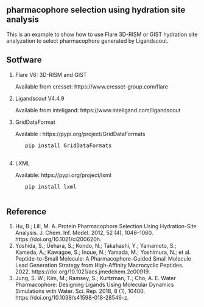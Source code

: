 <h2>pharmacophore selection using hydration site analysis</h2>
<p>This is an example to show how to use Flare 3D-RISM or GIST hydration site analyzation to select pharmacophore generated by Ligandscout.</p>

<h2>Sotfware</h2>
<ol>
   <li>Flare V6: 3D-RISM and GIST</li>
   <p>Available from cresset: https://www.cresset-group.com/flare</p>
   <li>Ligandscout V4.4.9</li>
   <p>Available from inteligand: https://www.inteligand.com/ligandscout</p>
   <li>GridDataFormat</li>
   <p>Available : https://pypi.org/project/GridDataFormats</p>
   <pre line="1" lang="python">
   pip install GridDataFormats
   </pre>
   <li>LXML</li>
   <p>Available: https://pypi.org/project/lxml</p>
   <pre line="1" lang="python">
   pip install lxml
   </pre>
</ol>

<h2>Reference</h2>
<ol>
   <li>Hu, B.; Lill, M. A. Protein Pharmacophore Selection Using Hydration-Site Analysis. J. Chem. Inf. Model. 2012, 52 (4), 1046–1060. https://doi.org/10.1021/ci200620h.</li>
   <li>Yoshida, S.; Uehara, S.; Kondo, N.; Takahashi, Y.; Yamamoto, S.; Kameda, A.; Kawagoe, S.; Inoue, N.; Yamada, M.; Yoshimura, N.; et al. Peptide-to-Small Molecule: A Pharmacophore-Guided Small Molecule Lead Generation Strategy from High-Affinity Macrocyclic Peptides. 2022. https://doi.org/10.1021/acs.jmedchem.2c00919.</li>
  <li>Jung, S. W.; Kim, M.; Ramsey, S.; Kurtzman, T.; Cho, A. E. Water Pharmacophore: Designing Ligands Using Molecular Dynamics Simulations with Water. Sci. Rep. 2018, 8 (1), 10400. https://doi.org/10.1038/s41598-018-28546-z.</li>
</ol>
